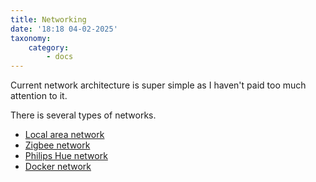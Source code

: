 ```yaml
---
title: Networking
date: '18:18 04-02-2025'
taxonomy:
    category:
        - docs
---
```


Current network architecture is super simple as I haven't paid too much attention to it.

There is several types of networks.
* [Local area network](/lan)
* [Zigbee network](/zigbee-network)
* [Philips Hue network](/philips-hue-network)
* [Docker network](/docker-network)